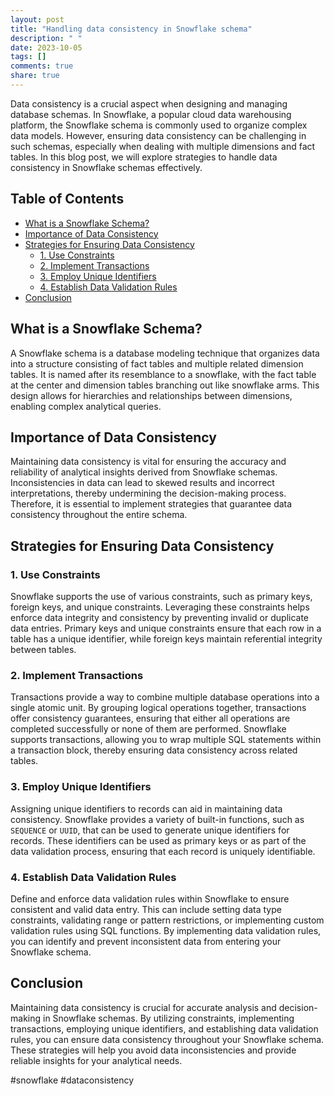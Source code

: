 ```yaml
---
layout: post
title: "Handling data consistency in Snowflake schema"
description: " "
date: 2023-10-05
tags: []
comments: true
share: true
---
```


Data consistency is a crucial aspect when designing and managing database schemas. In Snowflake, a popular cloud data warehousing platform, the Snowflake schema is commonly used to organize complex data models. However, ensuring data consistency can be challenging in such schemas, especially when dealing with multiple dimensions and fact tables. In this blog post, we will explore strategies to handle data consistency in Snowflake schemas effectively.

## Table of Contents
- [What is a Snowflake Schema?](#what-is-a-snowflake-schema)
- [Importance of Data Consistency](#importance-of-data-consistency)
- [Strategies for Ensuring Data Consistency](#strategies-for-ensuring-data-consistency)
  - [1. Use Constraints](#1-use-constraints)
  - [2. Implement Transactions](#2-implement-transactions)
  - [3. Employ Unique Identifiers](#3-employ-unique-identifiers)
  - [4. Establish Data Validation Rules](#4-establish-data-validation-rules)
- [Conclusion](#conclusion)

## What is a Snowflake Schema?

A Snowflake schema is a database modeling technique that organizes data into a structure consisting of fact tables and multiple related dimension tables. It is named after its resemblance to a snowflake, with the fact table at the center and dimension tables branching out like snowflake arms. This design allows for hierarchies and relationships between dimensions, enabling complex analytical queries.

## Importance of Data Consistency

Maintaining data consistency is vital for ensuring the accuracy and reliability of analytical insights derived from Snowflake schemas. Inconsistencies in data can lead to skewed results and incorrect interpretations, thereby undermining the decision-making process. Therefore, it is essential to implement strategies that guarantee data consistency throughout the entire schema.

## Strategies for Ensuring Data Consistency

### 1. Use Constraints

Snowflake supports the use of various constraints, such as primary keys, foreign keys, and unique constraints. Leveraging these constraints helps enforce data integrity and consistency by preventing invalid or duplicate data entries. Primary keys and unique constraints ensure that each row in a table has a unique identifier, while foreign keys maintain referential integrity between tables.

### 2. Implement Transactions

Transactions provide a way to combine multiple database operations into a single atomic unit. By grouping logical operations together, transactions offer consistency guarantees, ensuring that either all operations are completed successfully or none of them are performed. Snowflake supports transactions, allowing you to wrap multiple SQL statements within a transaction block, thereby ensuring data consistency across related tables.

### 3. Employ Unique Identifiers

Assigning unique identifiers to records can aid in maintaining data consistency. Snowflake provides a variety of built-in functions, such as `SEQUENCE` or `UUID`, that can be used to generate unique identifiers for records. These identifiers can be used as primary keys or as part of the data validation process, ensuring that each record is uniquely identifiable.

### 4. Establish Data Validation Rules

Define and enforce data validation rules within Snowflake to ensure consistent and valid data entry. This can include setting data type constraints, validating range or pattern restrictions, or implementing custom validation rules using SQL functions. By implementing data validation rules, you can identify and prevent inconsistent data from entering your Snowflake schema.

## Conclusion

Maintaining data consistency is crucial for accurate analysis and decision-making in Snowflake schemas. By utilizing constraints, implementing transactions, employing unique identifiers, and establishing data validation rules, you can ensure data consistency throughout your Snowflake schema. These strategies will help you avoid data inconsistencies and provide reliable insights for your analytical needs.

#snowflake #dataconsistency